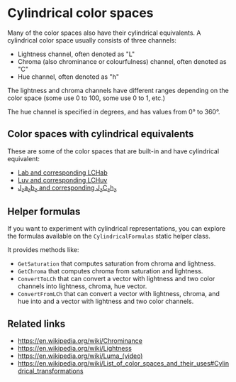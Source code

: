# Cylindrical color spaces

Many of the color spaces also have their cylindrical equivalents. A cylindrical color space usually consists of three channels:

- Lightness channel, often denoted as "L"
- Chroma (also chrominance or colourfulness) channel, often denoted as "C"
- Hue channel, often denoted as "h"

The lightness and chroma channels have different ranges depending on the color space (some use 0 to 100, some use 0 to 1, etc.)

The hue channel is specified in degrees, and has values from 0° to 360°.


## Color spaces with cylindrical equivalents

These are some of the color spaces that are built-in and have cylindrical equivalent:

- [Lab and corresponding LCHab](spaces-lab.md)
- [Luv and corresponding LCHuv](spaces-luv.md)
- [J<sub>z</sub>a<sub>z</sub>b<sub>z</sub> and corresponding J<sub>z</sub>C<sub>z</sub>h<sub>z</sub>](spaces-jzazbz.md)


## Helper formulas

If you want to experiment with cylindrical representations, you can explore the formulas available on the `CylindricalFormulas` static helper class.

It provides methods like:

- `GetSaturation` that computes saturation from chroma and lightness.
- `GetChroma` that computes chroma from saturation and lightness.
- `ConvertToLCh` that can convert a vector with lightness and two color channels into lightness, chroma, hue vector.
- `ConvertFromLCh` that can convert a vector with lightness, chroma, and hue into and a vector with lightness and two color channels.


## Related links

- https://en.wikipedia.org/wiki/Chrominance
- https://en.wikipedia.org/wiki/Lightness
- https://en.wikipedia.org/wiki/Luma_(video)
- https://en.wikipedia.org/wiki/List_of_color_spaces_and_their_uses#Cylindrical_transformations